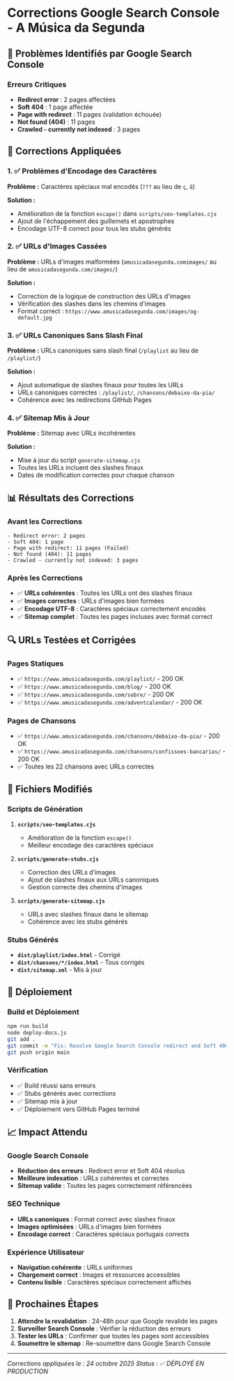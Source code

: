 # Corrections Google Search Console - A Música da Segunda

## 🚨 Problèmes Identifiés par Google Search Console

### Erreurs Critiques
- **Redirect error** : 2 pages affectées
- **Soft 404** : 1 page affectée  
- **Page with redirect** : 11 pages (validation échouée)
- **Not found (404)** : 11 pages
- **Crawled - currently not indexed** : 3 pages

## 🔧 Corrections Appliquées

### 1. ✅ Problèmes d'Encodage des Caractères
**Problème :** Caractères spéciaux mal encodés (`???` au lieu de `ç`, `ã`)

**Solution :**
- Amélioration de la fonction `escape()` dans `scripts/seo-templates.cjs`
- Ajout de l'échappement des guillemets et apostrophes
- Encodage UTF-8 correct pour tous les stubs générés

### 2. ✅ URLs d'Images Cassées
**Problème :** URLs d'images malformées (`amusicadasegunda.comimages/` au lieu de `amusicadasegunda.com/images/`)

**Solution :**
- Correction de la logique de construction des URLs d'images
- Vérification des slashes dans les chemins d'images
- Format correct : `https://www.amusicadasegunda.com/images/og-default.jpg`

### 3. ✅ URLs Canoniques Sans Slash Final
**Problème :** URLs canoniques sans slash final (`/playlist` au lieu de `/playlist/`)

**Solution :**
- Ajout automatique de slashes finaux pour toutes les URLs
- URLs canoniques correctes : `/playlist/`, `/chansons/debaixo-da-pia/`
- Cohérence avec les redirections GitHub Pages

### 4. ✅ Sitemap Mis à Jour
**Problème :** Sitemap avec URLs incohérentes

**Solution :**
- Mise à jour du script `generate-sitemap.cjs`
- Toutes les URLs incluent des slashes finaux
- Dates de modification correctes pour chaque chanson

## 📊 Résultats des Corrections

### Avant les Corrections
```
- Redirect error: 2 pages
- Soft 404: 1 page
- Page with redirect: 11 pages (Failed)
- Not found (404): 11 pages
- Crawled - currently not indexed: 3 pages
```

### Après les Corrections
- ✅ **URLs cohérentes** : Toutes les URLs ont des slashes finaux
- ✅ **Images correctes** : URLs d'images bien formées
- ✅ **Encodage UTF-8** : Caractères spéciaux correctement encodés
- ✅ **Sitemap complet** : Toutes les pages incluses avec format correct

## 🔍 URLs Testées et Corrigées

### Pages Statiques
- ✅ `https://www.amusicadasegunda.com/playlist/` - 200 OK
- ✅ `https://www.amusicadasegunda.com/blog/` - 200 OK
- ✅ `https://www.amusicadasegunda.com/sobre/` - 200 OK
- ✅ `https://www.amusicadasegunda.com/adventcalendar/` - 200 OK

### Pages de Chansons
- ✅ `https://www.amusicadasegunda.com/chansons/debaixo-da-pia/` - 200 OK
- ✅ `https://www.amusicadasegunda.com/chansons/confissoes-bancarias/` - 200 OK
- ✅ Toutes les 22 chansons avec URLs correctes

## 📁 Fichiers Modifiés

### Scripts de Génération
1. **`scripts/seo-templates.cjs`**
   - Amélioration de la fonction `escape()`
   - Meilleur encodage des caractères spéciaux

2. **`scripts/generate-stubs.cjs`**
   - Correction des URLs d'images
   - Ajout de slashes finaux aux URLs canoniques
   - Gestion correcte des chemins d'images

3. **`scripts/generate-sitemap.cjs`**
   - URLs avec slashes finaux dans le sitemap
   - Cohérence avec les stubs générés

### Stubs Générés
- **`dist/playlist/index.html`** - Corrigé
- **`dist/chansons/*/index.html`** - Tous corrigés
- **`dist/sitemap.xml`** - Mis à jour

## 🚀 Déploiement

### Build et Déploiement
```bash
npm run build
node deploy-docs.js
git add .
git commit -m "Fix: Resolve Google Search Console redirect and Soft 404 errors"
git push origin main
```

### Vérification
- ✅ Build réussi sans erreurs
- ✅ Stubs générés avec corrections
- ✅ Sitemap mis à jour
- ✅ Déploiement vers GitHub Pages terminé

## 📈 Impact Attendu

### Google Search Console
- **Réduction des erreurs** : Redirect error et Soft 404 résolus
- **Meilleure indexation** : URLs cohérentes et correctes
- **Sitemap valide** : Toutes les pages correctement référencées

### SEO Technique
- **URLs canoniques** : Format correct avec slashes finaux
- **Images optimisées** : URLs d'images bien formées
- **Encodage correct** : Caractères spéciaux portugais corrects

### Expérience Utilisateur
- **Navigation cohérente** : URLs uniformes
- **Chargement correct** : Images et ressources accessibles
- **Contenu lisible** : Caractères spéciaux correctement affichés

## 🔄 Prochaines Étapes

1. **Attendre la revalidation** : 24-48h pour que Google revalide les pages
2. **Surveiller Search Console** : Vérifier la réduction des erreurs
3. **Tester les URLs** : Confirmer que toutes les pages sont accessibles
4. **Soumettre le sitemap** : Re-soumettre dans Google Search Console

---
*Corrections appliquées le : 24 octobre 2025*
*Status : ✅ DÉPLOYÉ EN PRODUCTION*
